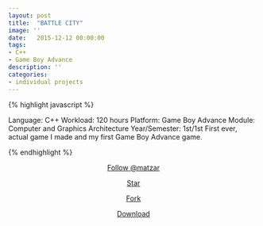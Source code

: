 ```yaml
---
layout: post
title:  "BATTLE CITY"
image: ''
date:   2015-12-12 00:00:00
tags:
- C++
- Game Boy Advance
description: ''
categories:
- individual projects
---
```


{% highlight javascript %}

Language: C++
Workload: 120 hours
Platform: Game Boy Advance
Module: Computer and Graphics Architecture
Year/Semester: ​1st/1st
​​First ever, actual game I made and my first Game Boy Advance game.

{% endhighlight %}

<!-- BUTTONS -->
<center>
<body>

<!-- Place this tag where you want the button to render. -->
<a class="github-button" href="https://github.com/matzar" aria-label="Follow @matzar on GitHub">Follow @matzar</a>

<!-- Place this tag where you want the button to render. -->
<a class="github-button" href="https://github.com/matzar/BattleCity-GBA" data-icon="octicon-star" aria-label="Star matzar/battle-city-gba on GitHub">Star</a>

<!-- Place this tag where you want the button to render. -->
<a class="github-button" href="https://github.com/matzar/BattleCity-GBA/fork" data-icon="octicon-repo-forked" aria-label="Fork matzar/battle-city-gba on GitHub">Fork</a>

<!-- Place this tag where you want the button to render. -->
<a class="github-button" href="https://github.com/matzar/BattleCity-GBA/archive/master.zip" data-icon="octicon-cloud-download" aria-label="Download matzar/battle-city-gba on GitHub">Download</a>

<!-- Place this tag in your head or just before your close body tag. -->
<script async defer src="https://buttons.github.io/buttons.js"></script>

</body>
</center>


<!-- PIC 1 -->
<figure class="foto-legenda">
	<img src="{{ "/assets/img/battle-city/1.jpeg"}}" alt="">
	<figcaption> 
	</figcaption>
</figure>

<!-- PIC 2 -->
<figure class="foto-legenda">
	<img src="{{ "/assets/img/battle-city/2.jpeg"}}" alt="">
	<figcaption> 
	</figcaption>
</figure>

<!-- PIC 3 -->
<figure class="foto-legenda">
	<img src="{{ "/assets/img/battle-city/3.jpeg"}}" alt="">
	<figcaption> 
	</figcaption>
</figure>

<!-- PIC 4 -->
<figure class="foto-legenda">
	<img src="{{ "/assets/img/battle-city/4.jpeg"}}" alt="">
	<figcaption> 
	</figcaption>
</figure>

<!-- PIC 5 -->
<figure class="foto-legenda">
	<img src="{{ "/assets/img/battle-city/5.jpeg"}}" alt="">
	<figcaption> 
	</figcaption>
</figure>

<!-- PIC 6 -->
<figure class="foto-legenda">
	<img src="{{ "/assets/img/battle-city/6.jpeg"}}" alt="">
	<figcaption> 
	</figcaption>
</figure>

<!-- PIC 7 -->
<figure class="foto-legenda">
	<img src="{{ "/assets/img/battle-city/7.jpeg"}}" alt="">
	<figcaption> 
	</figcaption>
</figure>

<!-- PIC 8 -->
<figure class="foto-legenda">
	<img src="{{ "/assets/img/battle-city/8.jpeg"}}" alt="">
	<figcaption> 
	</figcaption>
</figure>

<!-- PIC 9 -->
<figure class="foto-legenda">
	<img src="{{ "/assets/img/battle-city/9.jpeg"}}" alt="">
	<figcaption> 
	</figcaption>
</figure>

<!-- PIC 10 -->
<figure class="foto-legenda">
	<img src="{{ "/assets/img/battle-city/10.jpeg"}}" alt="">
	<figcaption> 
	</figcaption>
</figure>

<!-- PIC 11 -->
<figure class="foto-legenda">
	<img src="{{ "/assets/img/battle-city/11.jpeg"}}" alt="">
	<figcaption> 
	</figcaption>
</figure>

<!-- PIC 12 -->
<figure class="foto-legenda">
	<img src="{{ "/assets/img/battle-city/12.jpeg"}}" alt="">
	<figcaption> 
	</figcaption>
</figure>

<!-- PIC 13 -->
<figure class="foto-legenda">
	<img src="{{ "/assets/img/battle-city/13.jpeg"}}" alt="">
	<figcaption> 
	</figcaption>
</figure>

<!-- PIC 14 -->
<figure class="foto-legenda">
	<img src="{{ "/assets/img/battle-city/14.jpeg"}}" alt="">
	<figcaption> 
	</figcaption>
</figure>

<!-- PIC 15 -->
<figure class="foto-legenda">
	<img src="{{ "/assets/img/battle-city/15.jpeg"}}" alt="">
	<figcaption> 
	</figcaption>
</figure>

<!-- PIC 16 -->
<figure class="foto-legenda">
	<img src="{{ "/assets/img/battle-city/16.jpeg"}}" alt="">
	<figcaption> 
	</figcaption>
</figure>

<!-- PIC 17 -->
<figure class="foto-legenda">
	<img src="{{ "/assets/img/battle-city/17.jpeg"}}" alt="">
	<figcaption> 
	</figcaption>
</figure>
